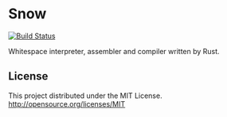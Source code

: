Snow
================
[![Build Status](https://travis-ci.org/faultier/rust-albino.svg?branch=master)](https://travis-ci.org/faultier/rust-albino)

Whitespace interpreter, assembler and compiler written by Rust.

## License

This project distributed under the MIT License.
http://opensource.org/licenses/MIT
